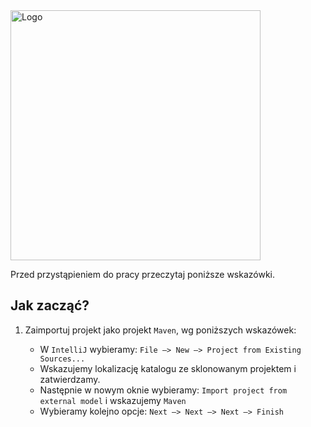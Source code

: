 <img alt="Logo" src="https://coderslab.pl/static/media/logoCLpl.bfb2c6b6.svg" width="400">


Przed przystąpieniem do pracy  przeczytaj poniższe wskazówki.
## Jak zacząć?

1. Zaimportuj projekt jako projekt `Maven`, wg poniższych wskazówek:

	* W `IntelliJ` wybieramy: `File –> New –> Project from Existing Sources...`
	* Wskazujemy lokalizację katalogu ze sklonowanym projektem i zatwierdzamy.
	* Następnie w nowym oknie wybieramy: `Import project from external model` i wskazujemy `Maven`
	* Wybieramy kolejno opcje: `Next –> Next –> Next –> Finish`
